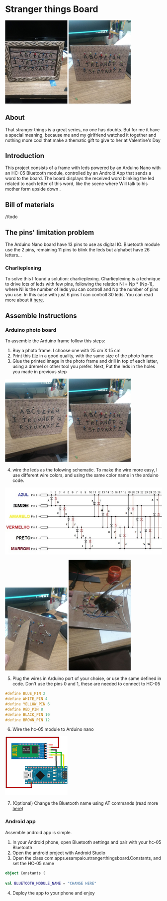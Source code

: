 # Stranger things Board

<img src="media/images/top.jpg" alt="drawing" width="200px"/> <img src="media/images/step_2.jpg" alt="drawing" width="200px"/>

## About

That stranger things is a great series, no one has doubts. But for me it have a special meaning, because me and my girlfriend watched it together and nothing more cool that make a thematic gift to give to her at Valentine's Day

## Introduction

This project consists of a frame with leds powered by an Arduino Nano with an HC-05 Bluetooth module, controlled by an Android App that sends a word to the board. The board displays the received word blinking the led related to each letter of this word, like the scene where Will talk to his mother form upside down .

## Bill of materials
//todo

## The pins' limitation problem

The Arduino Nano board have 13 pins to use as digital IO. Bluetooth module
use the 2 pins, remaining 11 pins to blink the leds but alphabet have 26 letters...

### Charlieplexing

To solve this I found a solution: charlieplexing. Charlieplexing is a technique to drive lots of leds with few pins, following the relation Nl = Np * (Np-1), where Nl is the number of leds you can controll and Np the number of pins you use. In this case with just 6 pins I can controll 30 leds. You can read more about it [here](http://www.instructables.com/id/Charlieplexing-LEDs--The-theory/).

## Assemble Instructions
### Arduino  photo board

To assemble the Arduino frame follow this steps:

1. Buy a photo frame. I choose one with 25 cm X 15 cm
2. Print this [file](media/resources/photo-frame-background.png) in a good quality, with the same size of the photo frame
3. Glue the printed image in the photo frame and drill in top of each letter, using a dremel or other tool you prefer. Next, Put the leds in the holes you made in previous step


<img src="media/images/step_1.jpg" alt="drawing" width="200px"/> <img src="media/images/step_2.jpg" alt="drawing" width="200px"/>

4. wire the leds as the folowing schematic. To make the wire more easy, I use different wire colors, and using the same color name in the arduino code.

<img src="media/images/charlieplexing.jpg" alt="drawing" />


<img src="media/images/step_3.jpg" alt="drawing" width="200px"/> <img src="media/images/step_4.jpg" alt="drawing" width="200px"/>


5. Plug the wires in Arduino port of your choise, or use the same defined in code. Don't use the pins 0 and 1, these are needed to connect to HC-05

```C
#define BLUE_PIN 2
#define WHITE_PIN 4
#define YELLOW_PIN 6
#define RED_PIN 8
#define BLACK_PIN 10
#define BROWN_PIN 12
```

6. Wire the hc-05 module to Arduino nano


<img src="media/images/hc-05-arduino.png" width="200px"/>

7. (Optional) Change the Bluetooth name using AT commands (read more [here](http://www.instructables.com/id/Modify-The-HC-05-Bluetooth-Module-Defaults-Using-A/))

### Android app

Assemble android app is simple.

1. In your Android phone, open Bluetooth settings and pair with your hc-05 Bluetooth
2. Open the android project with Android Studio
3. Open the class com.apps.esampaio.strangerthingsboard.Constants, and set the HC-05 name

```Kotlin
object Constants {

val BLUETOOTH_MODULE_NAME = "CHANGE HERE"

```
4. Deploy the app to your phone and enjoy